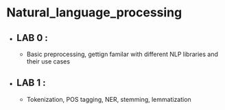 # Natural_language_processing

- ## LAB 0 : 
    - Basic preprocessing, gettign familar with different NLP libraries and their use cases
- ## LAB 1 :
    - Tokenization, POS tagging, NER, stemming, lemmatization